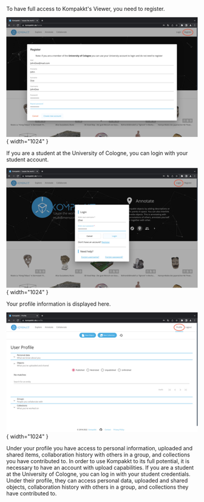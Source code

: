  To have full access to Kompakkt's Viewer, you need to register.


  ![Register](Images/Register.jpg){ width="1024" }


If you are a student at the University of Cologne, you can login with your student account.


  ![Login](Images/Login.jpg){ width="1024" }



  Your profile information is displayed here.


  ![Profile](Images/Profile.jpg){ width="1024" }

  Under your profile you have access to personal information, uploaded and shared items, collaboration history with others in a group, and collections you have contributed to. In order to use Kompakkt to its full potential, it is necessary to have an account with upload capabilities. If you are a student at the University of Cologne, you can log in with your student credentials. Under their profile, they can access personal data, uploaded and shared objects, collaboration history with others in a group, and collections they have contributed to.



